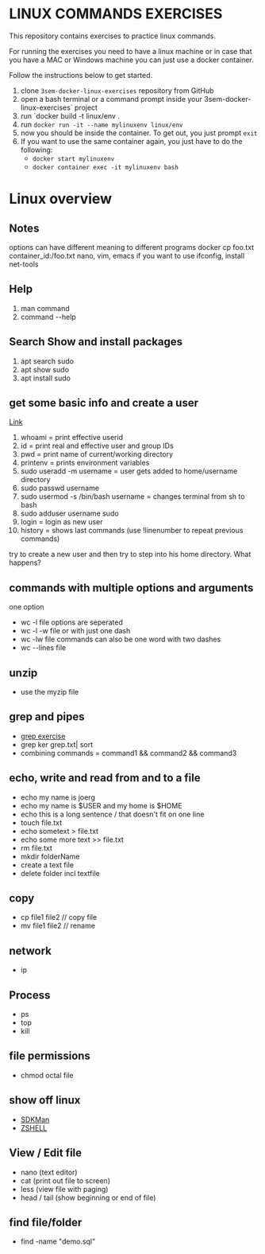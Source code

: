 # LINUX COMMANDS EXERCISES

This repository contains exercises to practice linux commands.

For running the exercises you need to have a linux machine or in case
that you have a MAC or Windows machine you can just use a docker container.

Follow the instructions below to get started.

1. clone `3sem-docker-linux-exercises` repository from GitHub
2. open a bash terminal or a command prompt inside your 3sem-docker-linux-exercises` project
3. run `docker build -t linux/env .
4. run `docker run -it --name mylinuxenv linux/env`
5. now you should be inside the container. To get out, you just prompt `exit`
6. If you want to use the same container again, you just have to do the following:
   - `docker start mylinuxenv`
   - `docker container exec -it mylinuxenv bash`



# Linux overview

## Notes
options can have different meaning to different programs
docker cp foo.txt container_id:/foo.txt
nano, vim, emacs
if you want to use ifconfig, install net-tools

## Help
1. man command
2. command --help

## Search Show and install packages
1. apt search sudo
2. apt show sudo
3. apt install sudo

## get some basic info and create a user
[Link](https://linuxize.com/post/how-to-create-users-in-linux-using-the-useradd-command/)
1. whoami = print effective userid
2. id = print real and effective user and group IDs
3. pwd = print name of current/working directory
4. printenv = prints environment variables
5. sudo useradd -m username = user gets added to home/username directory
6. sudo passwd username
7. sudo usermod -s /bin/bash username = changes terminal from sh to bash
8. sudo adduser username sudo
9. login = login as new user
10. history = shows last commands (use !linenumber to repeat previous commands)

try to create a new user and then try to step into his home directory. What happens?

## commands with multiple options and arguments
one option
- wc -l file
  options are seperated
- wc -l -w file
  or with just one dash
- wc -lw file
  commands can also be one word with two dashes
- wc --lines file

## unzip
- use the myzip file

## grep and pipes
- [grep exercise](https://ostechnix.com/the-grep-command-tutorial-with-examples-for-beginners/)
- grep ker grep.txt| sort
- combining commands = command1 && command2 && command3

## echo, write and read from and to a file
- echo my name is joerg
- echo my name is $USER and my home is $HOME
- echo this is a long sentence /
  that doesn't fit on one line
- touch file.txt
- echo sometext > file.txt
- echo some more text >> file.txt
- rm file.txt
- mkdir folderName
- create a text file
- delete folder incl textfile

## copy
- cp file1 file2 // copy file
- mv file1 file2 // rename

## network
- ip

## Process
- ps
- top
- kill

## file permissions
- chmod octal file

## show off linux
- [SDKMan](https://sdkman.io/)
- [ZSHELL](https://linuxconfig.org/learn-the-basics-of-the-zsh-shell)

## View / Edit file
- nano (text editor)
- cat (print out file to screen)
- less (view file with paging)
- head / tail (show beginning or end of file)

## find file/folder
- find -name "demo.sql"


